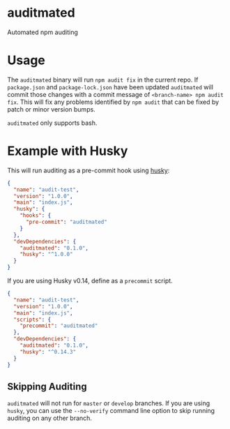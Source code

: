 # auditmated
Automated npm auditing

# Usage

The `auditmated` binary will run `npm audit fix` in the current repo. If `package.json` and `package-lock.json` have been updated `auditmated` will commit those changes
with a commit message of `<branch-name> npm audit fix`. This will fix any problems identified by `npm audit` that can be fixed by patch or minor version bumps.

`auditmated` only supports bash.

# Example with Husky

This will run auditing as a pre-commit hook using [husky](https://www.npmjs.com/package/husky):

```json
{
  "name": "audit-test",
  "version": "1.0.0",
  "main": "index.js",
  "husky": {
    "hooks": {
      "pre-commit": "auditmated"
    }
  },
  "devDependencies": {
    "auditmated": "0.1.0",
    "husky": "^1.0.0"
  }
}
```

If you are using Husky v0.14, define as a `precommit` script.

```json
{
  "name": "audit-test",
  "version": "1.0.0",
  "main": "index.js",
  "scripts": {
    "precommit": "auditmated"
  },
  "devDependencies": {
    "auditmated": "0.1.0",
    "husky": "^0.14.3"
  }
}
```

## Skipping Auditing

`auditmated` will not run for `master` or `develop` branches. If you are using `husky`, you can use the `--no-verify` command line option to skip running auditing on any other branch.
